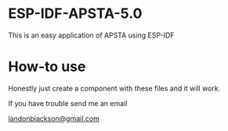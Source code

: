 # ESP-IDF-APSTA-5.0
This is an easy application of APSTA using ESP-IDF

# How-to use

Honestly just create a component with these files and it will work.

If you have trouble send me an email 

landonbjackson@gmail.com
